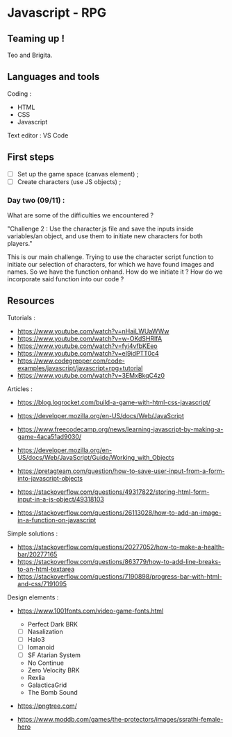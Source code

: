 # Javascript - RPG

## Teaming up !
Teo and Brigita.

## Languages and tools

Coding :
- HTML
- CSS
- Javascript

Text editor : VS Code

## First steps 
- [ ] Set up the game space (canvas element) ;
- [ ] Create characters (use JS objects) ;

### Day two (09/11) :
What are some of the difficulties we encountered ?

"Challenge 2 :
Use the character.js file and save the inputs inside variables/an object, and use them to initiate new characters for both players."

This is our main challenge. Trying to use the character script function to initiate our selection of characters, for which we have found images and names.
So we have the function onhand. How do we initiate it ? How do we incorporate said function into our code ?

## Resources

Tutorials :

- https://www.youtube.com/watch?v=nHaiLWUaWWw
- https://www.youtube.com/watch?v=w-OKdSHRlfA
- https://www.youtube.com/watch?v=fyi4vfbKEeo
- https://www.youtube.com/watch?v=eI9idPTT0c4
- https://www.codegrepper.com/code-examples/javascript/javascript+rpg+tutorial
- https://www.youtube.com/watch?v=3EMxBkqC4z0

Articles :
- https://blog.logrocket.com/build-a-game-with-html-css-javascript/
- https://developer.mozilla.org/en-US/docs/Web/JavaScript
- https://www.freecodecamp.org/news/learning-javascript-by-making-a-game-4aca51ad9030/
- https://developer.mozilla.org/en-US/docs/Web/JavaScript/Guide/Working_with_Objects

- https://pretagteam.com/question/how-to-save-user-input-from-a-form-into-javascript-objects
- https://stackoverflow.com/questions/49317822/storing-html-form-input-in-a-js-object/49318103
- https://stackoverflow.com/questions/26113028/how-to-add-an-image-in-a-function-on-javascript

Simple solutions :
- https://stackoverflow.com/questions/20277052/how-to-make-a-health-bar/20277165
- https://stackoverflow.com/questions/863779/how-to-add-line-breaks-to-an-html-textarea
- https://stackoverflow.com/questions/7190898/progress-bar-with-html-and-css/7191095

Design elements :
- https://www.1001fonts.com/video-game-fonts.html
    - Perfect Dark BRK
    - [ ] Nasalization
    - [ ] Halo3
    - [ ] Iomanoid
    - [ ] SF Atarian System
    - No Continue
    - Zero Velocity BRK
    - Rexlia 
    - GalacticaGrid
    - The Bomb Sound
- https://pngtree.com/

- https://www.moddb.com/games/the-protectors/images/ssrathi-female-hero